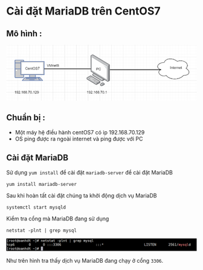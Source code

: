 # Cài đặt MariaDB trên CentOS7 


## Mô hình : 

![Mô hình](../images/mohinhcbi.png)
## Chuẩn bị :

- Một máy hệ điều hành centOS7 có ip 192.168.70.129
- OS ping được ra ngoài internet và ping được với PC 


## Cài đặt MariaDB 

Sử dụng `yum install` để cài đặt `mariadb-server` để cài đặt MariaDB 

```
yum install mariadb-server
```

Sau khi hoàn tất cài đặt chúng ta khởi động dịch vụ MariaDB 

```
systemctl start mysqld 
```

Kiểm tra cổng mà MariaDB đang sử dụng 

```
netstat -plnt | grep mysql
```

![](../images/port-mariadb.png)

Như trên hình tra thấy dịch vụ MariaDB đang chạy ở cổng `3306`.




